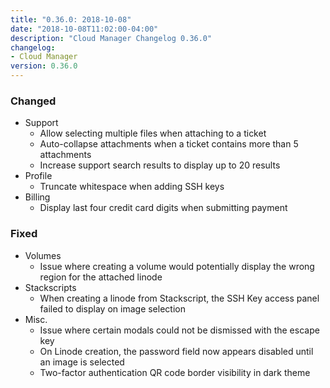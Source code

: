 ```yaml
---
title: "0.36.0: 2018-10-08"
date: "2018-10-08T11:02:00-04:00"
description: "Cloud Manager Changelog 0.36.0"
changelog:
- Cloud Manager
version: 0.36.0
---
```

### Changed

  * Support
    * Allow selecting multiple files when attaching to a ticket
    * Auto-collapse attachments when a ticket contains more than 5 attachments
    * Increase support search results to display up to 20 results
  * Profile
    * Truncate whitespace when adding SSH keys
  * Billing
    * Display last four credit card digits when submitting payment

### Fixed

  * Volumes
    * Issue where creating a volume would potentially display the wrong region for the attached linode
  * Stackscripts
    * When creating a linode from Stackscript, the SSH Key access panel failed to display on image selection
  * Misc.
    * Issue where certain modals could not be dismissed with the escape key
    * On Linode creation, the password field now appears disabled until an image is selected
    * Two-factor authentication QR code border visibility in dark theme
